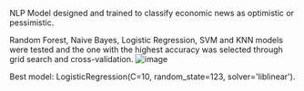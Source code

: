 NLP Model designed and trained to classify economic news as optimistic or pessimistic.

Random Forest, Naive Bayes, Logistic Regression, SVM and KNN models were tested and the one with the highest accuracy was selected through grid search and cross-validation. 
![image](https://github.com/user-attachments/assets/1a305b0a-9ac9-4ef3-9766-ecbbb7ae1695)

Best model: LogisticRegression(C=10, random_state=123, solver='liblinear').
